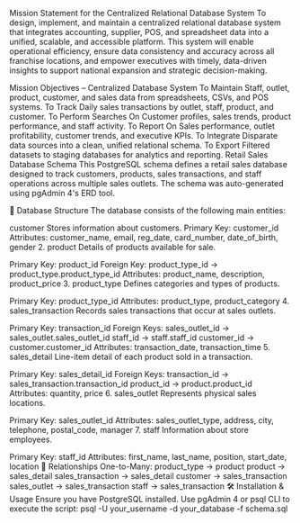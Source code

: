 Mission Statement for the Centralized Relational Database System To design, implement, and maintain a centralized relational database system that integrates accounting, supplier, POS, and spreadsheet data into a unified, scalable, and accessible platform. This system will enable operational efficiency, ensure data consistency and accuracy across all franchise locations, and empower executives with timely, data-driven insights to support national expansion and strategic decision-making.

Mission Objectives – Centralized Database System To Maintain Staff, outlet, product, customer, and sales data from spreadsheets, CSVs, and POS systems. To Track Daily sales transactions by outlet, staff, product, and customer. To Perform Searches On Customer profiles, sales trends, product performance, and staff activity. To Report On Sales performance, outlet profitability, customer trends, and executive KPIs. To Integrate Disparate data sources into a clean, unified relational schema. To Export Filtered datasets to staging databases for analytics and reporting. Retail Sales Database Schema This PostgreSQL schema defines a retail sales database designed to track customers, products, sales transactions, and staff operations across multiple sales outlets. The schema was auto-generated using pgAdmin 4's ERD tool.

🧱 Database Structure The database consists of the following main entities:

customer Stores information about customers.
Primary Key: customer_id Attributes: customer_name, email, reg_date, card_number, date_of_birth, gender 2. product Details of products available for sale.

Primary Key: product_id Foreign Key: product_type_id → product_type.product_type_id Attributes: product_name, description, product_price 3. product_type Defines categories and types of products.

Primary Key: product_type_id Attributes: product_type, product_category 4. sales_transaction Records sales transactions that occur at sales outlets.

Primary Key: transaction_id Foreign Keys: sales_outlet_id → sales_outlet.sales_outlet_id staff_id → staff.staff_id customer_id → customer.customer_id Attributes: transaction_date, transaction_time 5. sales_detail Line-item detail of each product sold in a transaction.

Primary Key: sales_detail_id Foreign Keys: transaction_id → sales_transaction.transaction_id product_id → product.product_id Attributes: quantity, price 6. sales_outlet Represents physical sales locations.

Primary Key: sales_outlet_id Attributes: sales_outlet_type, address, city, telephone, postal_code, manager 7. staff Information about store employees.

Primary Key: staff_id Attributes: first_name, last_name, position, start_date, location 🔗 Relationships One-to-Many: product_type → product product → sales_detail sales_transaction → sales_detail customer → sales_transaction sales_outlet → sales_transaction staff → sales_transaction 🛠 Installation & Usage Ensure you have PostgreSQL installed. Use pgAdmin 4 or psql CLI to execute the script: psql -U your_username -d your_database -f schema.sql
